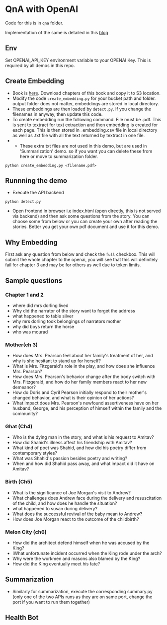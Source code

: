 # QnA with OpenAI
Code for this is in `qna` folder.

Implementation of the same is detailed in this [blog](https://www.kamalsblog.com/2023/07/Leveraging-Text-Embeddings-for-QnA.html)

## Env
Set OPENAI_API_KEY environment variable to your OPENAI Key. This is required by all demos in this repo.

## Create Embedding

* Book is [here](https://ncert.nic.in/textbook/textbook.php?kesp1=0-8). Download chapters of this book and copy it to S3 location.
* Modify the code `create_embedding.py` for your bucket path and folder. output folder does not matter, embeddings are stored in local directory.
* These embeddings are then loaded by `detect.py`. If you change the filenames in anyway, then update this code.
* To create embedding run the following command. File must be .pdf. This is sent to textract for text extraction and then embedding is created for each page. This is then stored in _embedding.csv file in local directory as well as .txt file with all the text returned by textract in one file. 
* * These extra txt files are not used in this demo, but are used in 'Summarization' demo. so if you want you can delete these from here or move to summarization folder.
```
python create_embedding.py <filename.pdf>
```

## Runnning the demo
* Execute the API backend
```
python detect.py
```
* Open frontend in browser i.e index.html (open directly, this is not served via backend) and then ask some questions from the story. You can choose some from below or you can create your own after reading the stories. Better you get your own pdf document and use it for this demo.

## Why Embedding
First ask any question from below and check the `full` checkbox. This will submit the whole chapter to the openai, you will see that this will definitely fail for chapter 3 and may be for others as well due to token limits.

## Sample questions

### Chapter 1 and 2
* where did mrs dorling lived 
* Why did the narrator of the story want to forget the address
* what happened to table silver
* why mrs dorling took belongings of narrators mother
* why did boys return the horse
* who was mourad

### Mother(ch 3)
* How does Mrs. Pearson feel about her family's treatment of her, and why is she hesitant to stand up for herself?
* What is Mrs. Fitzgerald's role in the play, and how does she influence Mrs. Pearson?
* How does Mrs. Pearson's behavior change after the body switch with Mrs. Fitzgerald, and how do her family members react to her new demeanor?
* How do Doris and Cyril Pearson initially respond to their mother's changed behavior, and what is their opinion of her actions?
* What impact does Mrs. Pearson's newfound assertiveness have on her husband, George, and his perception of himself within the family and the community?

### Ghat (Ch4)
* Who is the dying man in the story, and what is his request to Amitav?
* How did Shahid's illness affect his friendship with Amitav?
* What kind of poet was Shahid, and how did his poetry differ from contemporary styles?
* What was Shahid's passion besides poetry and writing?
* When and how did Shahid pass away, and what impact did it have on Amitav?

### Birth (Ch5)
* What is the significance of Joe Morgan's visit to Andrew?
* What challenges does Andrew face during the delivery and resuscitation of the child, and how does he handle the situation?
* what happened to susan during delivery?
* What does the successful revival of the baby mean to Andrew?
* How does Joe Morgan react to the outcome of the childbirth?

### Melon City (ch6)
* How did the architect defend himself when he was accused by the King?
* IWhat unfortunate incident occurred when the King rode under the arch?
* Why were the workmen and masons also blamed by the King?
* How did the King eventually meet his fate?


## Summarization
* Similarly for summarization, execute the corresponding summary.py (only one of the two APIs  runs as they are on same port, change the port if you want to run them together)

## Health Bot